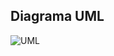 Diagrama UML
------------
![UML](https://github.com/user-attachments/assets/d829563c-ab94-43d4-b65d-62371f84d3f4)
